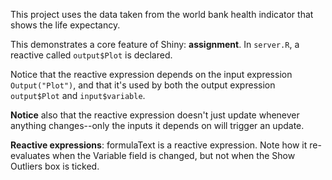 This project uses the data taken from the world bank health indicator that shows the life expectancy. 

This  demonstrates a core feature of Shiny: **assignment**. In `server.R`, a reactive called `output$Plot` is declared. 

Notice that the reactive expression depends on the input expression `Output("Plot")`, and that it's used by both the output expression `output$Plot` and `input$variable`. 

**Notice** also that the reactive expression doesn't just update whenever anything changes--only the inputs it depends on will trigger an update. 

**Reactive expressions**: formulaText is a reactive expression. Note how it re-evaluates when the Variable field is changed, but not when the Show Outliers box is ticked.
